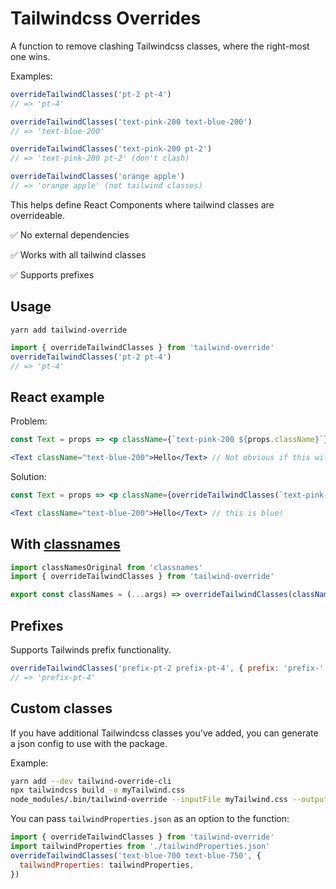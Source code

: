 # Tailwindcss Overrides

A function to remove clashing Tailwindcss classes, where the right-most one wins.

Examples:

```js
overrideTailwindClasses('pt-2 pt-4')
// => 'pt-4'

overrideTailwindClasses('text-pink-200 text-blue-200')
// => 'text-blue-200'

overrideTailwindClasses('text-pink-200 pt-2')
// => 'text-pink-200 pt-2' (don't clash)

overrideTailwindClasses('orange apple')
// => 'orange apple' (not tailwind classes)
```

This helps define React Components where tailwind classes are overrideable.

✅ No external dependencies

✅ Works with all tailwind classes

✅ Supports prefixes

## Usage

```
yarn add tailwind-override
```

```js
import { overrideTailwindClasses } from 'tailwind-override'
overrideTailwindClasses('pt-2 pt-4')
// => 'pt-4'
```

## React example

Problem:

```jsx
const Text = props => <p className={`text-pink-200 ${props.className}`}>{props.children}</p>

<Text className="text-blue-200">Hello</Text> // Not obvious if this will render pink or blue???
```

Solution:

```jsx
const Text = props => <p className={overrideTailwindClasses(`text-pink-200 ${props.className}`)}>{props.children}</p>

<Text className="text-blue-200">Hello</Text> // this is blue!
```

## With [classnames](https://github.com/JedWatson/classnames)

```js
import classNamesOriginal from 'classnames'
import { overrideTailwindClasses } from 'tailwind-override'

export const classNames = (...args) => overrideTailwindClasses(classNamesOriginal(...args))
```

## Prefixes

Supports Tailwinds prefix functionality.

```js
overrideTailwindClasses('prefix-pt-2 prefix-pt-4', { prefix: 'prefix-' })
// => 'prefix-pt-4'
```

## Custom classes

If you have additional Tailwindcss classes you've added, you can generate a json config to use with the package.

Example:

```bash
yarn add --dev tailwind-override-cli
npx tailwindcss build -o myTailwind.css
node_modules/.bin/tailwind-override --inputFile myTailwind.css --outputFile tailwindProperties.json
```

You can pass `tailwindProperties.json` as an option to the function:

```js
import { overrideTailwindClasses } from 'tailwind-override'
import tailwindProperties from './tailwindProperties.json'
overrideTailwindClasses('text-blue-700 text-blue-750', {
  tailwindProperties: tailwindProperties,
})
```
